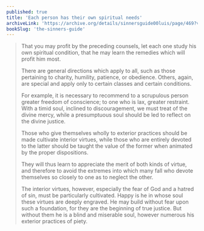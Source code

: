 ```yaml
---
published: true
title: 'Each person has their own spiritual needs'
archiveLink: 'https://archive.org/details/sinnersguide00luis/page/469?view=theater'
bookSlug: 'the-sinners-guide'
---
```


> That you may profit by the preceding counsels, let each one study his own spiritual condition, that he may learn the remedies which will profit him most.
> 
> There are general directions which apply to all, such as those pertaining to charity, humility, patience, or obedience. Others, again, are special and apply only to certain classes and certain conditions.
> 
> For example, it is necessary to recommend to a scrupulous person greater freedom of conscience; to one who is lax, greater restraint. With a timid soul, inclined to discouragement, we must treat of the divine mercy, while a presumptuous soul should be led to reflect on the divine justice.
> 
> Those who give themselves wholly to exterior practices should be made cultivate interior virtues, while those who are entirely devoted to the latter should be taught the value of the former when animated by the proper dispositions.
> 
> They will thus learn to appreciate the merit of both kinds of virtue, and therefore to avoid the extremes into which many fall who devote themselves so closely to one as to neglect the other.
> 
> The interior virtues, however, especially the fear of God and a hatred of sin, must be particularly cultivated. Happy is he in whose soul these virtues are deeply engraved. He may build without fear upon such a foundation, for they are the beginning of true justice. But without them he is a blind and miserable soul, however numerous his exterior practices of piety.
